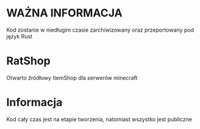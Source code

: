 # WAŻNA INFORMACJA
Kod zostanie w niedługim czasie zarchiwizowany oraz przeportowany pod język Rust
# RatShop
Otwarto źródłowy ItemShop dla serwerów minecraft
# Informacja
Kod cały czas jest na etapie tworzenia, natomiast wszystko jest publiczne
